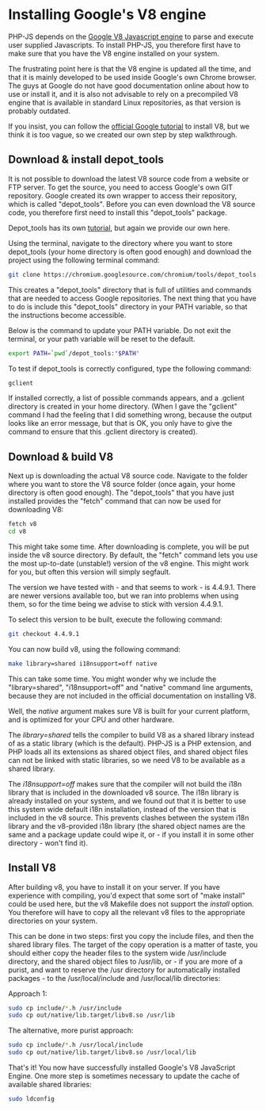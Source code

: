 # Installing Google's V8 engine

PHP-JS depends on the [Google V8 Javascript engine](https://code.google.com/p/v8/) 
to parse and execute user supplied Javascripts. To install PHP-JS, you 
therefore first have to make sure that you have the V8 engine installed on your system.

The frustrating point here is that the V8 engine is updated all the time, and
that it is mainly developed to be used inside Google's own Chrome browser. The 
guys at Google do not have good documentation online about how to use or install 
it, and it is also not advisable to rely on a precompiled V8 engine that is 
available in standard Linux repositories, as that version is probably outdated.

If you insist, you can follow the [official Google tutorial](https://developers.google.com/v8/build)
to install V8, but we think it is too vague, so we created our own step by
step walkthrough.


## Download & install depot_tools

It is not possible to download the latest V8 source code from a website or FTP
server. To get the source, you need to access Google's own GIT repository. 
Google created its own wrapper to access their repository, which is called "depot_tools".
Before you can even download the V8 source code, you therefore first need to 
install this "depot_tools" package.

Depot_tools has its own [tutorial](http://dev.chromium.org/developers/how-tos/install-depot-tools), 
but again we provide our own here.

Using the terminal, navigate to the directory where you want to store depot_tools 
(your home directory is often good enough) and download the project using the 
following terminal command:

```bash 
git clone https://chromium.googlesource.com/chromium/tools/depot_tools.git 
```

This creates a "depot_tools" directory that is full of utilities and commands
that are needed to access Google repositories. The next thing that you have to
do is include this "depot_tools" directory in your PATH variable, so that the
instructions become accessible.

Below is the command to update your PATH variable. Do not exit the terminal, 
or your path variable will be reset to the default.

```bash
export PATH=`pwd`/depot_tools:"$PATH"
```

To test if depot_tools is correctly configured, type the following command:

```bash
gclient 
```

If installed correctly, a list of possible commands appears, and a .gclient
directory is created in your home directory. (When I gave the "gclient" command I had the
feeling that I did something wrong, because the output looks like an error 
message, but that is OK, you only have to give the command to ensure that this 
.gclient directory is created).


## Download & build V8

Next up is downloading the actual V8 source code. Navigate to the folder
where you want to store the V8 source folder (once again, your home directory
is often good enough). The "depot_tools" that you have just installed provides
the "fetch" command that can now be used for downloading V8:

```bash
fetch v8
cd v8
```

This might take some time. After downloading is complete, you
will be put inside the v8 source directory. By default, the "fetch" command
lets you use the most up-to-date (unstable!) version of the v8 engine. This might 
work for you, but often this version will simply segfault.

The version we have tested with - and that seems to work - is 4.4.9.1. There are 
newer versions available too, but we ran into problems when using them, so 
for the time being we advise to stick with version 4.4.9.1.

To select this version to be built, execute the following command:


```bash
git checkout 4.4.9.1
```

You can now build v8, using the following command:

```bash
make library=shared i18nsupport=off native 
```

This can take some time. You might wonder why we include the "library=shared", 
"i18nsupport=off" and "native" command line arguments, because they are not
included in the official documentation on installing V8.

Well, the _native_ argument makes sure V8 is built for your current platform, and
is optimized for your CPU and other hardware. 

The _library=shared_ tells the compiler to build V8 as a shared library instead 
of as a static library (which is the default). PHP-JS is a PHP extension, and PHP 
loads all its extensions as shared object files, and shared object files can not
be linked with static libraries, so we need V8 to be available as a shared library.

The _i18nsupport=off_ makes sure that the compiler will not build the i18n library
that is included in the downloaded v8 source. The i18n library is already 
installed on your system, and we found out that it is better to use this system 
wide default i18n installation, instead of the version that is included in the v8 source.
This prevents clashes between the system i18n library and the v8-provided i18n library 
(the shared object names are the same and a package update could wipe it, or - if you 
install it in some other directory - won't find it).


## Install V8

After building v8, you have to install it on your server. If you have experience 
with compiling, you'd expect that some sort of "make install" could be used here,
but the v8 Makefile does not support the *install* option. You therefore will
have to copy all the relevant v8 files to the appropriate directories on your
system.

This can be done in two steps: first you copy the include files, and then the
shared library files. The target of the copy operation is a matter of taste, you 
should either copy the header files to the system wide /usr/include directory, and 
the shared object files to /usr/lib, or - if you are more of a purist, and want to
reserve the /usr directory for automatically installed packages - to the
/usr/local/include and /usr/local/lib directories:

Approach 1:

```bash
sudo cp include/*.h /usr/include
sudo cp out/native/lib.target/libv8.so /usr/lib 
```

The alternative, more purist approach:

```bash
sudo cp include/*.h /usr/local/include
sudo cp out/native/lib.target/libv8.so /usr/local/lib 
```

That's it! You now have successfully installed Google's V8 JavaScript Engine. One
more step is sometimes necessary to update the cache of available shared libraries:

```bash
sudo ldconfig
```
